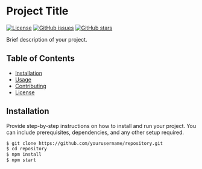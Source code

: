 # Project Title

[![License](https://img.shields.io/badge/License-MIT-blue.svg)](https://opensource.org/licenses/MIT)
[![GitHub issues](https://img.shields.io/github/issues/NickDamianos/IFSPY)](https://github.com/NickDamianos/IFSPY/issues)
[![GitHub stars](https://img.shields.io/github/stars/yourusername/repository)](https://github.com/yourusername/repository/stargazers)

Brief description of your project.

## Table of Contents

- [Installation](#installation)
- [Usage](#usage)
- [Contributing](#contributing)
- [License](#license)

## Installation

Provide step-by-step instructions on how to install and run your project. You can include prerequisites, dependencies, and any other setup required.

```bash
$ git clone https://github.com/yourusername/repository.git
$ cd repository
$ npm install
$ npm start

